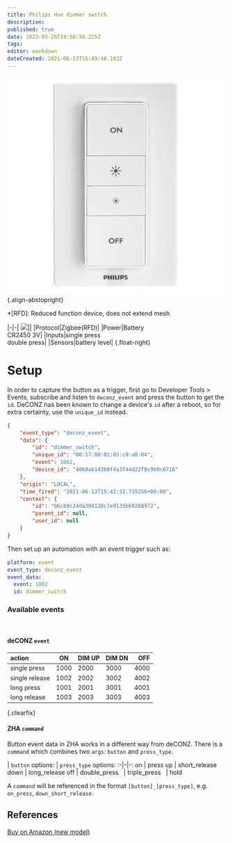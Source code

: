 ```yaml
---
title: Philips Hue dimmer switch
description: 
published: true
date: 2023-03-26T19:50:38.225Z
tags: 
editor: markdown
dateCreated: 2021-06-13T15:49:46.103Z
---
```


![white-philips-dimmers-458141-64_1000.jpg](/IoT/white-philips-dimmers-458141-64_1000.jpg){.align-abstopright}

*[RFD]: Reduced function device, does not extend mesh

|-|-|
<img src="https://wiki.phiz.io/IoT/white-philips-dimmers-458141-64_1000.jpg" style="width:240px">||
|Protocol|Zigbee(RFD)|
|Power|Battery<br>CR2450 3V|
|Inputs|single press<br>double press|
|Sensors|battery level|
{.float-right}

# Setup

In order to capture the button as a trigger, first go to Developer Tools > Events, subscribe and listen to `deconz_event` and press the button to get the `id`. DeCONZ has been known to change a device's `id` after a reboot, so for extra certainty, use the `unique_id` instead.

```json
{
    "event_type": "deconz_event",
    "data": {
        "id": "dimmer_switch",
        "unique_id": "00:17:88:01:03:c9:a8:04",
        "event": 1002,
        "device_id": "4060ab143b0f4a3f44d22f8c9b0c6716"
    },
    "origin": "LOCAL",
    "time_fired": "2021-06-13T15:42:32.715256+00:00",
    "context": {
        "id": "b6cb9c24da30d120c7e9135b69268972",
        "parent_id": null,
        "user_id": null
    }
}
```

Then set up an automation with an event trigger such as:
```yaml
platform: event
event_type: deconz_event
event_data:
  event: 1002
  id: dimmer_switch
```

### Available events
 
#### deCONZ `event`

action | ON | DIM UP | DIM DN | OFF
:-|-|-|-|-:
single press   | 1000 | 2000 | 3000 | 4000
single release | 1002 | 2002 | 3002 | 4002
long press | 1001 | 2001 | 3001 | 4001
long release | 1003 | 2003 | 3003 | 4003
{.clearfix}
 
#### ZHA `command`

Button event data in ZHA works in a different way from deCONZ. There is a `command` which combines two `args`: `button` and `press_type`.

| `button` options: | `press_type` options:
:-|-|-:
on   | press
up   | short_release
down | long_release
off  | double_press
     | triple_press
     | hold      

A `command` will be referenced in the format `[button]_[press_type]`, e.g. `on_press`, `down_short_release`.

## References
[Buy on Amazon (new model)](https://www.amazon.com/Philips-Hue-Installation-Free-Exclusively-562777/dp/B08W8GLPD5/)

